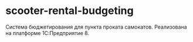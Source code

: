 # scooter-rental-budgeting
Система бюджетирования для пункта проката самокатов. Реализована на платформе 1С:Предприятие 8.
